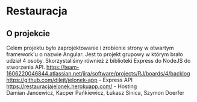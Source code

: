 # Restauracja

## O projekcie 
Celem projektu było zaprojektowanie i zrobienie strony w otwartym framework'u o nazwie Angular. Jest to projekt grupowy w którym brało udział 4 osoby. Skorzystaliśmy również z biblioteki Express do NodeJS do stworzenia API. 
https://team-1606220046844.atlassian.net/jira/software/projects/RJ/boards/4/backlog \
https://github.com/dilejt/jelonek-app - Express API \
https://restauracjajelonek.herokuapp.com/ - Hosting \
Damian Jancewicz, Kacper Pańkiewicz, Łukasz Sinica, Szymon Doerfer
